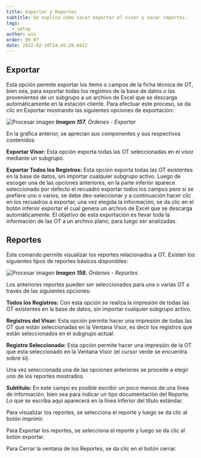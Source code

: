 ```yaml
---
title: Exportar y Reportes
subtitle: Se explica cómo sacar exportar el visor y sacar reportes.
tags:
  - setup
author: win
order: 09_07
date: 2022-02-10T14:45:29.041Z
---
```



## Exportar

Esta opción permite exportar los ítems o campos de la ficha técnica de OT, bien sea, para exportar todas los registros de la base de datos o las provenientes de un subgrupo a un archivo de Excel que se descarga automáticamente en la estación cliente.
Para efectuar este proceso, se da clic en Exportar <span class="mdi mdi-download"></span> mostrando las siguientes opciones de exportación:

![Procesar imagen](../../assets/images/cap09/chp09_img65.png)
***Imagen 157.** Órdenes - Exportar*

En la gráfica anterior, se aprecian sus componentes y sus respectivos contenidos:

**Exportar Visor:** Esta opción exporta todas las OT seleccionadas en el visor mediante un subgrupo.

**Exportar Todos los Registros:** Esta opción exporta todas las OT existentes en la base de datos, sin importar cualquier subgrupo activo.
Luego de escoger una de las opciones anteriores, en la parte inferior aparece seleccionado por defecto el recuadro <a class="btn white"><span class="mdi mdi-checkbox-blank-outline"> exportar todos los campos</span></a> pero si se prefiere uno o varios, se debe des-seleccionar y a continuación hacer clic en los recuadros a exportar, una vez elegida la información, se da clic en el botón inferior <a class="btn white">exportar</a> el cual genera un archivo de Excel que se descarga automáticamente. El objetivo de esta exportación es llevar toda la información de las OT a un archivo plano, para luego ser analizadas.



## Reportes

Este comando permite visualizar los reportes relacionados a OT. Existen los siguientes tipos de reportes básicos disponibles:

![Procesar imagen](../../assets/images/cap09/chp09_img67.png)
_**Imagen 158.** Órdenes - Reportes_

Los anteriores reportes pueden ser seleccionados para una o varias OT a través de las siguientes opciones:

**Todos los Registros:** Con esta opción se realiza la impresión de todas las OT existentes en la base de datos, sin importar cualquier subgrupo activo.

**Registros del Visor:** Esta opción permite hacer una impresión de todas las OT que están seleccionadas en la Ventana Visor, es decir los registros que están seleccionados en el subgrupo actual.

**Registro Seleccionado:** Esta opción permite hacer una impresión de la OT que esta seleccionado en la Ventana Visor (el cursor verde se encuentra sobre sí).

Una vez seleccionada una de las opciones anteriores se procede a elegir uno de los reportes mostrados.

**Subtítulo:** En este campo es posible escribir un poco menos de una línea de información, bien sea para indicar un tipo documentación del Reporte. Lo que se escriba aquí aparecerá en la línea inferior del título estándar.

Para visualizar los reportes, se selecciona el reporte y luego se da clic al botón <a class="btn white">imprimir</a>.

Para Exportar los reportes, se selecciona el reporte y luego se da clic al botón <a class="btn white">exportar</a>.

Para Cerrar la ventana de los Reportes, se da clic en el botón <a class="btn white">cerrar</a>.